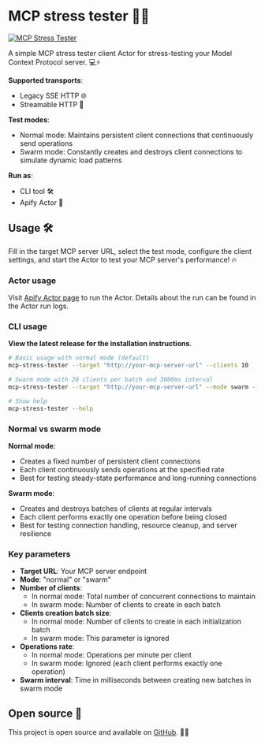 # MCP stress tester 🚀🔥

[![MCP Stress Tester](https://apify.com/actor-badge?actor=jakub.kopecky/mcp-stress-tester)](https://apify.com/jakub.kopecky/mcp-stress-tester)

A simple MCP stress tester client Actor for stress-testing your Model Context Protocol server. 💻⚡

**Supported transports**:
- Legacy SSE HTTP 🌐
- Streamable HTTP 🚀

**Test modes**:
- Normal mode: Maintains persistent client connections that continuously send operations
- Swarm mode: Constantly creates and destroys client connections to simulate dynamic load patterns

**Run as**:
- CLI tool 🛠️
- Apify Actor 🐙

## Usage 🛠️

Fill in the target MCP server URL, select the test mode, configure the client settings, and start the Actor to test your MCP server's performance! 🔥

### Actor usage

Visit [Apify Actor page](https://apify.com/jakub.kopecky/mcp-stress-tester) to run the Actor. Details about the run can be found in the Actor run logs.

### CLI usage

**View the latest release for the installation instructions**.

```bash
# Basic usage with normal mode (default)
mcp-stress-tester --target "http://your-mcp-server-url" --clients 10

# Swarm mode with 20 clients per batch and 3000ms interval
mcp-stress-tester --target "http://your-mcp-server-url" --mode swarm --clients 20 --swarmInterval 3000

# Show help
mcp-stress-tester --help
```

### Normal vs swarm mode

**Normal mode**:
- Creates a fixed number of persistent client connections
- Each client continuously sends operations at the specified rate
- Best for testing steady-state performance and long-running connections

**Swarm mode**:
- Creates and destroys batches of clients at regular intervals
- Each client performs exactly one operation before being closed
- Best for testing connection handling, resource cleanup, and server resilience

### Key parameters

- **Target URL**: Your MCP server endpoint
- **Mode**: "normal" or "swarm"
- **Number of clients**:
  - In normal mode: Total number of concurrent connections to maintain
  - In swarm mode: Number of clients to create in each batch
- **Clients creation batch size**:
  - In normal mode: Number of clients to create in each initialization batch
  - In swarm mode: This parameter is ignored
- **Operations rate**:
  - In normal mode: Operations per minute per client
  - In swarm mode: Ignored (each client performs exactly one operation)
- **Swarm interval**: Time in milliseconds between creating new batches in swarm mode

## Open source 🌟

This project is open source and available on [GitHub](https://github.com/apify/mcp-stress-tester). 🐙✨
